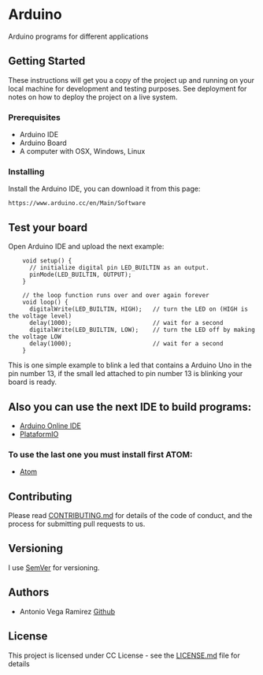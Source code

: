 # Arduino

Arduino programs for different applications

## Getting Started

These instructions will get you a copy of the project up and running on your local machine for development and testing purposes. See deployment for notes on how to deploy the project on a live system.

### Prerequisites

* Arduino IDE
* Arduino Board
* A computer with OSX, Windows, Linux

### Installing

Install the Arduino IDE, you can download it from this page:

    https://www.arduino.cc/en/Main/Software

## Test your board

Open Arduino IDE and upload the next example:
```
    void setup() {
      // initialize digital pin LED_BUILTIN as an output.
      pinMode(LED_BUILTIN, OUTPUT);
    }

    // the loop function runs over and over again forever
    void loop() {
      digitalWrite(LED_BUILTIN, HIGH);   // turn the LED on (HIGH is the voltage level)
      delay(1000);                       // wait for a second
      digitalWrite(LED_BUILTIN, LOW);    // turn the LED off by making the voltage LOW
      delay(1000);                       // wait for a second
    }
```
This is one simple example to blink a led that contains a Arduino Uno in the pin number 13, if the small led attached to pin number 13 is blinking your board is ready.

## Also you can use the next IDE to build programs:

* [Arduino Online IDE](https://create.arduino.cc/editor)
* [PlataformIO](http://platformio.org/get-started)

### To use the last one you must install first ATOM:

* [Atom](https://atom.io/)

## Contributing

Please read [CONTRIBUTING.md](https://gist.github.com/PurpleBooth/b24679402957c63ec426) for details of the code of conduct, and the process for submitting pull requests to us.

## Versioning

I use [SemVer](http://semver.org/) for versioning.

## Authors

* Antonio Vega Ramirez [Github](https://github.com/totovr)

## License

This project is licensed under CC License - see the [LICENSE.md](https://creativecommons.org/licenses/by/4.0/) file for details
